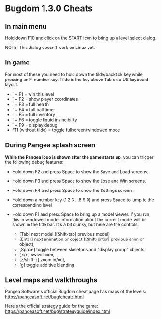 # Bugdom 1.3.0 Cheats

## In main menu

Hold down F10 and click on the START icon to bring up a level select dialog.

NOTE: This dialog doesn't work on Linux yet. 

## In game

For most of these you need to hold down the tilde/backtick key while pressing an F-number key.
Tilde is the key above Tab on a US keyboard layout.

- \` + F1 = win this level
- \` + F2 = show player coordinates
- \` + F3 = full health
- \` + F4 = full ball timer
- \` + F5 = full inventory
- \` + F6 = toggle liquid invincibility
- \` + F9 = display debug
- F11 (without tilde) = toggle fullscreen/windowed mode

## During Pangea splash screen

**While the Pangea logo is shown after the game starts up**, you can trigger the following debug features:

- Hold down F2 and press Space to show the Save and Load screens.

- Hold down F3 and press Space to show the Lose and Win screens.

- Hold down F4 and press Space to show the Settings screen.

- Hold down a number key (1 2 3 ...8 9 0) and press Space to jump to the corresponding level

- Hold down F1 and press Space to bring up a model viewer.
  If you run this in windowed mode, information about the current model will be shown in the title bar. It's a bit clunky, but here are the controls:

  - [Tab] next model ([Shift-tab] previous model)
  - [Enter] next animation or object ([Shift-enter] previous anim or object),
  - [Space] toggle between skeletons and "display group" objects
  - [</>] swivel cam,
  - [z/shift-z] zoom in/out,
  - [g] toggle additive blending

## Level maps and walkthroughs

Pangea Software's official Bugdom cheat page has maps of the levels:
https://pangeasoft.net/bug/cheats.html

Here's the official strategy guide for the game:
https://pangeasoft.net/bug/strategyguide/index.html
